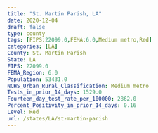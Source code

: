 ```yaml
---
title: "St. Martin Parish, LA"
date: 2020-12-04
draft: false
type: county
tags: [FIPS:22099.0,FEMA:6.0,Medium metro,Red]
categories: [LA]
County: St. Martin Parish
State: LA
FIPS: 22099.0
FEMA_Region: 6.0
Population: 53431.0
NCHS_Urban_Rural_Classification: Medium metro
Tests_in_prior_14_days: 1529.0
Fourteen_day_test_rate_per_100000: 2862.0
Percent_Positivity_in_prior_14_days: 0.16
Level: Red
url: /states/LA/st-martin-parish
---
```



